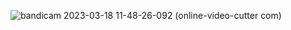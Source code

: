 ![bandicam 2023-03-18 11-48-26-092 (online-video-cutter com)](https://user-images.githubusercontent.com/78159702/226095593-da7ffaa6-faef-4cf3-ab75-191edfec0c31.gif)
